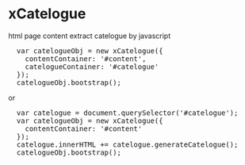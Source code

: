 # xCatelogue
html page content extract catelogue by javascript

<pre>
  var catelogueObj = new xCatelogue({
    contentContainer: '#content',
    catelogueContainer: '#catelogue'
  });
  catelogueObj.bootstrap();
</pre>
or
<pre>
  var catelogue = document.querySelector('#catelogue');
  var catelogueObj = new xCatelogue({
    contentContainer: '#content'
  });
  catelogue.innerHTML += catelogue.generateCatelogue();
  catelogueObj.bootstrap();
</pre>
